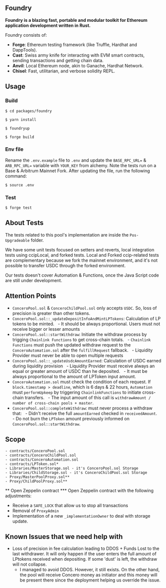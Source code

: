 ## Foundry

**Foundry is a blazing fast, portable and modular toolkit for Ethereum application development written in Rust.**

Foundry consists of:

- **Forge**: Ethereum testing framework (like Truffle, Hardhat and DappTools).
- **Cast**: Swiss army knife for interacting with EVM smart contracts, sending transactions and getting chain data.
- **Anvil**: Local Ethereum node, akin to Ganache, Hardhat Network.
- **Chisel**: Fast, utilitarian, and verbose solidity REPL.

## Usage

### Build

```shell
$ cd packages/foundry
```

```shell
$ yarn install
```

```shell
$ foundryup
```

```shell
$ forge build
```

### Env file

Rename the `.env.example` file to `.env` and update the `BASE_RPC_URL=` & `ARB_RPC_URL=` variable with `YOUR_KEY` from alchemy. Note the tests run on a Base & Arbitrum Mainnet Fork. After updating the file, run the following command:

```shell
$ source .env
```

### Test

```shell
$ forge test
```

## About Tests

The tests related to this pool's implementation are inside the `Pos-Upgradeable` folder.

We have some unit tests focused on setters and reverts, local integration tests using ccipLocal, and forked tests. Local and Forked ccip-related tests are complementary because we fork the mainnet environment, and it's not possible to transfer USDC through the forked environment.

Our tests doesn't cover Automation & Functions, once the Java Script code are still under development.

## Attention Points

- `ConceroPool.sol` & `ConceroChildPool.sol` only accepts `USDC`. So, loss of precision is greater than other tokens.
- `ConceroPool.sol::_updateDepositInfoAndMintLPTokens`: Calculation of LP tokens to be minted.
  - It should be always proportional. Users must not receive bigger or lesser amounts
- `ConceroPool.sol::startWithdraw`: Initiate the withdraw process by trigging `Chainlink Functions` to get cross-chain totals.
  - `Chainlink Functions` must push the updated withdraw request to the `ConceroAutomation.sol` after the `fulfillRequest` fallback.
  - Liquidity Provider must never be able to open multiple requests
- `ConceroPool.sol::_updateUsdcAmountEarned`: Calculation of USDC earned during liquidity provision
  - Liquidity Provider must receive always an equal or greater amount of USDC than he deposited.
  - It must be always proportional to the amount of LPToken input amount.
- `ConceroAutomation.sol` must check the condition of each request. If `block.timestamp > deadline`, which is 6 days & 22 hours, `Automation` must `performUpkeep` by triggering `ChainlinkFunctions` to initiate cross-chain transfers.
  - The input amount of this call is `withdrawAmount / number of cross-chain pools + master`.
- `ConceroPool.sol::completeWithdraw`: must never process a withdraw that:
  - Didn't receive the full `amountEarned` checked in `receivedAmount`.
  - Do not burn the `LPToken` amount previously informed on `ConceroPool.sol::startWithdraw`.

## Scope

```
- contracts/ConceroPool.sol
- contracts/ConceroChildPool.sol
- contracts/ConceroAutomation.sol
- contracts/LPToken.sol*
- Libraries/MasterStorage.sol - it's ConceroPool.sol Storage
- Libraries/ChildStorage.sol - it's ConceroChildPool.sol Storage
- Proxy/MasterPoolProxy.sol**
- Proxy/ChildPoolProxy.sol**
```

** Open Zeppelin contract
*** Open Zeppelin contract with the following adjustments:
- Receive a `SAFE_LOCK` that allow us to stop all transactions
- Removal of `ProxyAdmin`
- Implementation of a new `_implementationOwner` to deal with storage update.

## Known Issues that we need help with
- Loss of precision in fee calculation leading to DDOS + Funds Lost to the last withdrawer. It will only happen if the user enters the full amount of LPtokens received when depositing. If some 'dust' is left, the withdraw will not collapse.
  - I managed to avoid DDOS. However, it still exists. On the other hand, the pool will receive Concero money as initiator and this money will be present there since the deployment helping us override the issue.